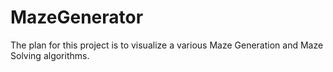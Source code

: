 # MazeGenerator
The plan for this project is to visualize a various Maze Generation and Maze Solving algorithms.
